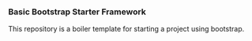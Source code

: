 
### Basic Bootstrap Starter Framework

This repository is a boiler template for starting a project using bootstrap.
